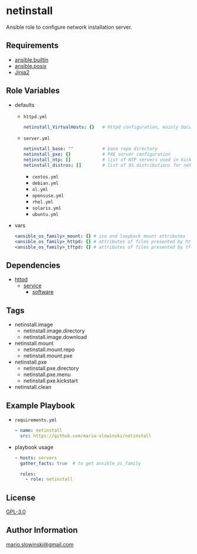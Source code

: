 netinstall
==========

Ansible role to configure network installation server.

Requirements
------------

* [ansible.builtin](https://docs.ansible.com/ansible/latest/collections/ansible/builtin/index.html)
* [ansible.posix](https://docs.ansible.com/ansible/latest/collections/ansible/posix/index.html)
* [Jinja2](https://jinja.palletsprojects.com/en/3.0.x/templates)

Role Variables
--------------

* defaults

  * `httpd.yml`

    ```yaml
    netinstall_VirtualHosts: {}   # httpd configuration, mainly DocumentRoot
    ```

  * `server.yml`

    ```yaml
    netinstall_base: ""           # base repo directory
    netinstall_pxe: {}            # PXE server configuration
    netinstall_ntp: []            # list of NTP servers used in kickstart
    netinstall_distros: []        # list of OS distributions for network install
    ```

    * `centos.yml`
    * `debian.yml`
    * `ol.yml`
    * `opensuse.yml`
    * `rhel.yml`
    * `solaris.yml`
    * `ubuntu.yml`

* vars

  ```yaml
  <ansible_os_family>_mount: {} # iso and loopback mount attributes
  <ansible_os_family>_httpd: {} # attributes of files presented by httpd
  <ansible_os_family>_tftpd: {} # attributes of files presented by tftpd
  ```

Dependencies
------------

* [httpd](https://github.com/mario-slowinski/httpd)
  * [service](https://github.com/mario-slowinski/service)
    * [software](https://github.com/mario-slowinski/software)

Tags
----

* netinstall.image
  * netinstall.image.directory
  * netinstall.image.download
* netinstall.mount
  * netinstall.mount.repo
  * netinstall.mount.pxe
* netinstall.pxe
  * netinstall.pxe.directory
  * netinstall.pxe.menu
  * netinstall.pxe.kickstart
* netinstall.clean

Example Playbook
----------------

* `requirements.yml`

  ```yaml
  - name: netinstall
    src: https://github.com/mario-slowinski/netinstall
  ```

* playbook usage

  ```yaml
  - hosts: servers
    gather_facts: true  # to get ansible_os_family

    roles:
      - role: netinstall
  ```

License
-------

[GPL-3.0](https://www.gnu.org/licenses/gpl-3.0.html)

Author Information
------------------

[mario.slowinski@gmail.com](mailto:mario.slowinski@gmail.com)
